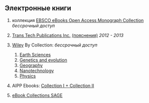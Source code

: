 <div id="a5"></div>

## Электронные книги

1. коллекция [EBSCO eBooks Open Access Monograph Collection](https://search.ebscohost.com/login.aspx?authtype=ip,uid&custid=s6479228&groupid=main&profile=ehost&defaultdb=e001mww)
_бессрочный доступ_

2. [Trans Tech Publications Inc.](https://www.scientific.net/) [(пояснения)](/more/i31.html)
_2012 - 2013_

3. [Wiley](http://onlinelibrary.wiley.com/) By Collection:
_бессрочный доступ_
    1. [Earth Sciences](http://www.benran.ru/wiley/earth.htm)
    2. [Genetics and evolution](http://www.benran.ru/wiley/gen.htm)
    3. [Geography](http://www.benran.ru/wiley/geogr.htm)
    4. [Nanotechnology](http://www.benran.ru/wiley/nano.htm)
    5. [Physics](http://www.benran.ru/wiley/phys.htm)

4. AIPP Ebooks: [Collection I + Collection II](https://www.scitation.org/ebooks)

5. [eBook Collections SAGE](https://sk.sagepub.com/books/discipline)
